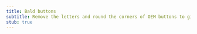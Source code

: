 ```yaml
---
title: Bald buttons
subtitle: Remove the letters and round the corners of OEM buttons to give them a smoother profile.
stub: true
---
```

